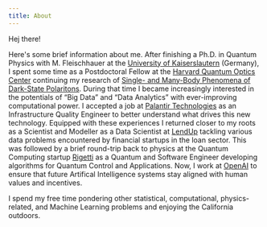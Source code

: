 ```yaml
---
title: About
---
```



Hej there!

Here's some brief information about me. After finishing a Ph.D. in Quantum Physics with M. Fleischhauer at the [University of Kaiserslautern](http://www.physik.uni-kl.de/agfleischhauer) (Germany), I spent some time as a Postdoctoral Fellow at the [Harvard Quantum Optics Center](http://hqoc.harvard.edu/) continuing my research of [Single- and Many-Body Phenomena of Dark-State Polaritons](http://www.physik.uni-kl.de/agfleischhauer/dokuwiki/lib/exe/fetch.php?media=theses:otterbach2011_phd_thesis.pdf). During that time I became increasingly interested in the potentials of “Big Data” and “Data Analytics” with ever-improving computational power. I accepted a job at [Palantir Technologies](https://www.palantir.com) as an Infrastructure Quality Engineer to better understand what drives this new technology. Equipped with these experiences I returned closer to my roots as a Scientist and Modeller as a Data Scientist at [LendUp](https://www.lendup.com) tackling various data problems encountered by financial startups in the loan sector. This was followed by a brief round-trip back to physics at the Quantum Computing startup [Rigetti](http://rigetti.com/) as a Quantum and Software Engineer developing algorithms for Quantum Control and Applications. Now, I work at [OpenAI](https://www.openai.com) to ensure that future Artifical Intelligence systems stay aligned with human values and incentives.

I spend my free time pondering other statistical, computational, physics-related, and Machine Learning problems and enjoying the California outdoors.
